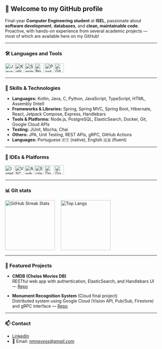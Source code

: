 ## 👋 Welcome to my GitHub profile

Final-year **Computer Engineering student** at **ISEL**, passionate about **software development**, **databases**, and **clean, maintainable code**.  
Proactive, with hands-on experience from several academic projects — most of which are available here on my GitHub!

---

### 🛠️ Languages and Tools

<img align="left" alt="Java" width="30px" src="https://cdn.jsdelivr.net/gh/devicons/devicon/icons/java/java-original.svg" />
<img align="left" alt="Kotlin" width="30px" src="https://cdn.jsdelivr.net/gh/devicons/devicon/icons/kotlin/kotlin-original.svg" />
<img align="left" alt="Spring" width="30px" src="https://cdn.jsdelivr.net/gh/devicons/devicon/icons/spring/spring-original.svg" />
<img align="left" alt="Node.js" width="30px" src="https://cdn.jsdelivr.net/gh/devicons/devicon/icons/nodejs/nodejs-original.svg" />
<img align="left" alt="PostgreSQL" width="30px" src="https://cdn.jsdelivr.net/gh/devicons/devicon/icons/postgresql/postgresql-original.svg" />
<img align="left" alt="Git" width="30px" src="https://cdn.jsdelivr.net/gh/devicons/devicon/icons/git/git-original.svg" />

<br/><br/>

---

### 🚀 Skills & Technologies

- **Languages:** Kotlin, Java, C, Python, JavaScript, TypeScript, HTML, Assembly (Intel)
- **Frameworks & Libraries:** Spring, Spring MVC, Spring Boot, Hibernate, React, Jetpack Compose, Express, Handlebars
- **Tools & Platforms:** Node.js, PostgreSQL, ElasticSearch, Docker, Git, Google Cloud APIs
- **Testing:** JUnit, Mocha, Chai
- **Others:** JPA, Unit Testing, REST APIs, gRPC, GitHub Actions
- **Languages:** Portuguese 🇵🇹 (native), English 🇬🇧 (fluent)

---

### 🧰 IDEs & Platforms

<img align="left" alt="IntelliJ IDEA" width="30px" src="https://cdn.jsdelivr.net/gh/devicons/devicon/icons/intellij/intellij-original.svg" />
<img align="left" alt="VSCode" width="30px" src="https://cdn.jsdelivr.net/gh/devicons/devicon/icons/vscode/vscode-original.svg" />
<img align="left" alt="Android Studio" width="30px" src="https://cdn.jsdelivr.net/gh/devicons/devicon/icons/androidstudio/androidstudio-original.svg" />
<img align="left" alt="Eclipse" width="30px" src="https://cdn.jsdelivr.net/gh/devicons/devicon/icons/eclipse/eclipse-original.svg" />
<img align="left" alt="Docker" width="30px" src="https://cdn.jsdelivr.net/gh/devicons/devicon/icons/docker/docker-original.svg" />
<img align="left" alt="Google Cloud" width="30px" src="https://cdn.jsdelivr.net/gh/devicons/devicon/icons/googlecloud/googlecloud-original.svg" />

<br/><br/>

---

### 📊 Git stats

<p>
  <img src="https://github-readme-streak-stats.herokuapp.com/?user=NunoNevesEF&theme=dark" alt="GitHub Streak Stats" height="165"/>
  &nbsp;&nbsp;&nbsp;
  <img src="https://github-readme-stats.vercel.app/api/top-langs/?username=NunoNevesEF&layout=compact&langs_count=6&theme=dark" alt="Top Langs" height="165"/>
</p>

---

### 🌟 Featured Projects

- **CMDB (Chelas Movies DB)**  
  RESTful web app with authentication, ElasticSearch, and Handlebars UI — [Repo](https://github.com/NunoNevesEF/cmdb)

- **Monument Recognition System** (Cloud final project)  
  Distributed system using Google Cloud (Vision API, Pub/Sub, Firestore) and gRPC interface — [Repo](https://github.com/NunoNevesEF/Cloud-Computing)  

---

### 📫 Contact

- [LinkedIn](https://www.linkedin.com/in/nuno-miguel-neves/)
- 📧 Email: *nmnevess@gmail.com*
